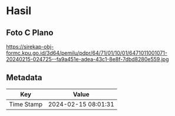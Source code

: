 # Hasil

## Foto C Plano

https://sirekap-obj-formc.kpu.go.id/3d64/pemilu/pdpr/64/71/01/10/01/6471011001071-20240215-024725--fa9a451e-adea-43c1-8e8f-7dbd8280e559.jpg


## Metadata

| Key        | Value               |
| ---------- | ------------------- |
| Time Stamp | 2024-02-15 08:01:31 |



